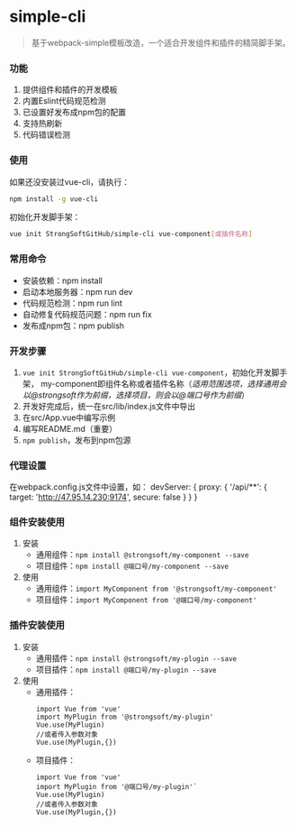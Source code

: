 # simple-cli

> 基于webpack-simple模板改造，一个适合开发组件和插件的精简脚手架。

### 功能

1. 提供组件和插件的开发模板
2. 内置Eslint代码规范检测
3. 已设置好发布成npm包的配置
4. 支持热刷新
5. 代码错误检测

### 使用

如果还没安装过vue-cli，请执行：

``` bash
npm install -g vue-cli
```

初始化开发脚手架：
``` bash
vue init StrongSoftGitHub/simple-cli vue-component[或插件名称]
```

### 常用命令

- 安装依赖：npm install
- 启动本地服务器：npm run dev
- 代码规范检测：npm run lint
- 自动修复代码规范问题：npm run fix
- 发布成npm包：npm publish

### 开发步骤

1. `vue init StrongSoftGitHub/simple-cli vue-component`，初始化开发脚手架， my-component即组件名称或者插件名称（*适用范围选项，选择通用会以@strongsoft作为前缀，选择项目，则会以@端口号作为前缀*）
2. 开发好完成后，统一在src/lib/index.js文件中导出
3. 在src/App.vue中编写示例
4. 编写README.md（重要）
3. `npm publish`，发布到npm包源

### 代理设置

在webpack.config.js文件中设置，如：
devServer: {
  proxy: {
      '/api/**': {
        target: 'http://47.95.14.230:9174',
        secure: false
      }
  }
}

### 组件安装使用

1. 安装
   - 通用组件：`npm install @strongsoft/my-component --save`
   - 项目组件：`npm install @端口号/my-component --save`
2. 使用
   - 通用组件：`import MyComponent from '@strongsoft/my-component'`
   - 项目组件：`import MyComponent from '@端口号/my-component'`

### 插件安装使用

1. 安装
   - 通用插件：`npm install @strongsoft/my-plugin --save`
   - 项目插件：`npm install @端口号/my-plugin --save`
2. 使用
   - 通用插件：
     ```
     import Vue from 'vue'
     import MyPlugin from '@strongsoft/my-plugin'
     Vue.use(MyPlugin)
     //或者传入参数对象
     Vue.use(MyPlugin,{})
     ```
   - 项目插件：
     ```
     import Vue from 'vue'
     import MyPlugin from '@端口号/my-plugin'`
     Vue.use(MyPlugin)
     //或者传入参数对象
     Vue.use(MyPlugin,{})
     ```